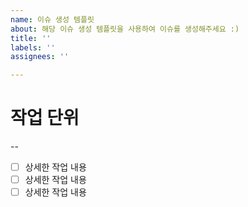 ```yaml
---
name: 이슈 생성 템플릿
about: 해당 이슈 생성 템플릿을 사용하여 이슈를 생성해주세요 :)
title: ''
labels: ''
assignees: ''

---
```


# 작업 단위
--
- [ ] 상세한 작업 내용
- [ ] 상세한 작업 내용
- [ ] 상세한 작업 내용
